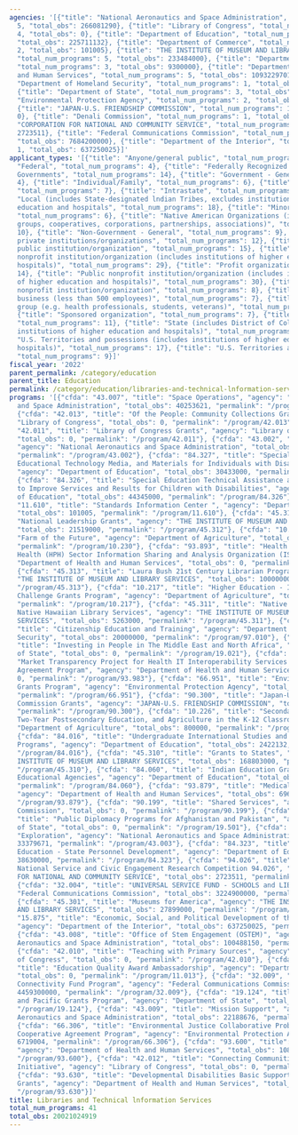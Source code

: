 ```yaml
---
agencies: '[{"title": "National Aeronautics and Space Administration", "total_num_programs":
  5, "total_obs": 266081290}, {"title": "Library of Congress", "total_num_programs":
  4, "total_obs": 0}, {"title": "Department of Education", "total_num_programs": 5,
  "total_obs": 225711132}, {"title": "Department of Commerce", "total_num_programs":
  2, "total_obs": 101005}, {"title": "THE INSTITUTE OF MUSEUM AND LIBRARY SERVICES",
  "total_num_programs": 5, "total_obs": 233484000}, {"title": "Department of Agriculture",
  "total_num_programs": 3, "total_obs": 9300000}, {"title": "Department of Health
  and Human Services", "total_num_programs": 5, "total_obs": 10932297018}, {"title":
  "Department of Homeland Security", "total_num_programs": 1, "total_obs": 20000000},
  {"title": "Department of State", "total_num_programs": 3, "total_obs": 0}, {"title":
  "Environmental Protection Agency", "total_num_programs": 2, "total_obs": 9876938},
  {"title": "JAPAN-U.S. FRIENDSHIP COMMISSION", "total_num_programs": 1, "total_obs":
  0}, {"title": "Denali Commission", "total_num_programs": 1, "total_obs": 0}, {"title":
  "CORPORATION FOR NATIONAL AND COMMUNITY SERVICE", "total_num_programs": 1, "total_obs":
  2723511}, {"title": "Federal Communications Commission", "total_num_programs": 2,
  "total_obs": 7684200000}, {"title": "Department of the Interior", "total_num_programs":
  1, "total_obs": 637250025}]'
applicant_types: '[{"title": "Anyone/general public", "total_num_programs": 8}, {"title":
  "Federal", "total_num_programs": 4}, {"title": "Federally Recognized lndian Tribal
  Governments", "total_num_programs": 14}, {"title": "Government - General", "total_num_programs":
  4}, {"title": "Individual/Family", "total_num_programs": 6}, {"title": "Interstate",
  "total_num_programs": 7}, {"title": "Intrastate", "total_num_programs": 7}, {"title":
  "Local (includes State-designated lndian Tribes, excludes institutions of higher
  education and hospitals", "total_num_programs": 18}, {"title": "Minority group",
  "total_num_programs": 6}, {"title": "Native American Organizations (includes lndian
  groups, cooperatives, corporations, partnerships, associations)", "total_num_programs":
  10}, {"title": "Non-Government - General", "total_num_programs": 9}, {"title": "Other
  private institutions/organizations", "total_num_programs": 12}, {"title": "Other
  public institution/organization", "total_num_programs": 15}, {"title": "Private
  nonprofit institution/organization (includes institutions of higher education and
  hospitals)", "total_num_programs": 29}, {"title": "Profit organization", "total_num_programs":
  14}, {"title": "Public nonprofit institution/organization (includes institutions
  of higher education and hospitals)", "total_num_programs": 30}, {"title": "Quasi-public
  nonprofit institution/organization", "total_num_programs": 8}, {"title": "Small
  business (less than 500 employees)", "total_num_programs": 7}, {"title": "Specialized
  group (e.g. health professionals, students, veterans)", "total_num_programs": 7},
  {"title": "Sponsored organization", "total_num_programs": 7}, {"title": "State",
  "total_num_programs": 11}, {"title": "State (includes District of Columbia, public
  institutions of higher education and hospitals)", "total_num_programs": 22}, {"title":
  "U.S. Territories and possessions (includes institutions of higher education and
  hospitals)", "total_num_programs": 17}, {"title": "U.S. Territories and possessions",
  "total_num_programs": 9}]'
fiscal_year: '2022'
parent_permalink: /category/education
parent_title: Education
permalink: /category/education/libraries-and-technical-lnformation-services
programs: '[{"cfda": "43.007", "title": "Space Operations", "agency": "National Aeronautics
  and Space Administration", "total_obs": 40253621, "permalink": "/program/43.007"},
  {"cfda": "42.013", "title": "Of the People: Community Collections Grants", "agency":
  "Library of Congress", "total_obs": 0, "permalink": "/program/42.013"}, {"cfda":
  "42.011", "title": "Library of Congress Grants", "agency": "Library of Congress",
  "total_obs": 0, "permalink": "/program/42.011"}, {"cfda": "43.002", "title": "Aeronautics",
  "agency": "National Aeronautics and Space Administration", "total_obs": 69771170,
  "permalink": "/program/43.002"}, {"cfda": "84.327", "title": "Special Education
  Educational Technology Media, and Materials for Individuals with Disabilities",
  "agency": "Department of Education", "total_obs": 30433000, "permalink": "/program/84.327"},
  {"cfda": "84.326", "title": "Special Education Technical Assistance and Dissemination
  to Improve Services and Results for Children with Disabilities", "agency": "Department
  of Education", "total_obs": 44345000, "permalink": "/program/84.326"}, {"cfda":
  "11.610", "title": "Standards Information Center ", "agency": "Department of Commerce",
  "total_obs": 101005, "permalink": "/program/11.610"}, {"cfda": "45.312", "title":
  "National Leadership Grants", "agency": "THE INSTITUTE OF MUSEUM AND LIBRARY SERVICES",
  "total_obs": 21519000, "permalink": "/program/45.312"}, {"cfda": "10.230", "title":
  "Farm of the Future", "agency": "Department of Agriculture", "total_obs": 4000000,
  "permalink": "/program/10.230"}, {"cfda": "93.893", "title": "Health Care and Public
  Health (HPH) Sector Information Sharing and Analysis Organization (ISAO)", "agency":
  "Department of Health and Human Services", "total_obs": 0, "permalink": "/program/93.893"},
  {"cfda": "45.313", "title": "Laura Bush 21st Century Librarian Program", "agency":
  "THE INSTITUTE OF MUSEUM AND LIBRARY SERVICES", "total_obs": 10000000, "permalink":
  "/program/45.313"}, {"cfda": "10.217", "title": "Higher Education - Institution
  Challenge Grants Program", "agency": "Department of Agriculture", "total_obs": 4500000,
  "permalink": "/program/10.217"}, {"cfda": "45.311", "title": "Native American and
  Native Hawaiian Library Services", "agency": "THE INSTITUTE OF MUSEUM AND LIBRARY
  SERVICES", "total_obs": 5263000, "permalink": "/program/45.311"}, {"cfda": "97.010",
  "title": "Citizenship Education and Training", "agency": "Department of Homeland
  Security", "total_obs": 20000000, "permalink": "/program/97.010"}, {"cfda": "19.021",
  "title": "Investing in People in The Middle East and North Africa", "agency": "Department
  of State", "total_obs": 0, "permalink": "/program/19.021"}, {"cfda": "93.983", "title":
  "Market Transparency Project for Health IT Interoperability Services Cooperative
  Agreement Program", "agency": "Department of Health and Human Services", "total_obs":
  0, "permalink": "/program/93.983"}, {"cfda": "66.951", "title": "Environmental Education
  Grants Program", "agency": "Environmental Protection Agency", "total_obs": 3157934,
  "permalink": "/program/66.951"}, {"cfda": "90.300", "title": "Japan-U.S. Friendship
  Commission Grants", "agency": "JAPAN-U.S. FRIENDSHIP COMMISSION", "total_obs": 0,
  "permalink": "/program/90.300"}, {"cfda": "10.226", "title": "Secondary Education,
  Two-Year Postsecondary Education, and Agriculture in the K-12 Classroom", "agency":
  "Department of Agriculture", "total_obs": 800000, "permalink": "/program/10.226"},
  {"cfda": "84.016", "title": "Undergraduate International Studies and Foreign Language
  Programs", "agency": "Department of Education", "total_obs": 2422132, "permalink":
  "/program/84.016"}, {"cfda": "45.310", "title": "Grants to States", "agency": "THE
  INSTITUTE OF MUSEUM AND LIBRARY SERVICES", "total_obs": 168803000, "permalink":
  "/program/45.310"}, {"cfda": "84.060", "title": "Indian Education Grants to Local
  Educational Agencies", "agency": "Department of Education", "total_obs": 109881000,
  "permalink": "/program/84.060"}, {"cfda": "93.879", "title": "Medical Library Assistance",
  "agency": "Department of Health and Human Services", "total_obs": 69643431, "permalink":
  "/program/93.879"}, {"cfda": "90.199", "title": "Shared Services", "agency": "Denali
  Commission", "total_obs": 0, "permalink": "/program/90.199"}, {"cfda": "19.501",
  "title": "Public Diplomacy Programs for Afghanistan and Pakistan", "agency": "Department
  of State", "total_obs": 0, "permalink": "/program/19.501"}, {"cfda": "43.003", "title":
  "Exploration", "agency": "National Aeronautics and Space Administration", "total_obs":
  33379671, "permalink": "/program/43.003"}, {"cfda": "84.323", "title": "Special
  Education - State Personnel Development", "agency": "Department of Education", "total_obs":
  38630000, "permalink": "/program/84.323"}, {"cfda": "94.026", "title": "AmeriCorps
  National Service and Civic Engagement Research Competition 94.026", "agency": "CORPORATION
  FOR NATIONAL AND COMMUNITY SERVICE", "total_obs": 2723511, "permalink": "/program/94.026"},
  {"cfda": "32.004", "title": "UNIVERSAL SERVICE FUND - SCHOOLS and LIBRARIES", "agency":
  "Federal Communications Commission", "total_obs": 3224900000, "permalink": "/program/32.004"},
  {"cfda": "45.301", "title": "Museums for America", "agency": "THE INSTITUTE OF MUSEUM
  AND LIBRARY SERVICES", "total_obs": 27899000, "permalink": "/program/45.301"}, {"cfda":
  "15.875", "title": "Economic, Social, and Political Development of the Territories",
  "agency": "Department of the Interior", "total_obs": 637250025, "permalink": "/program/15.875"},
  {"cfda": "43.008", "title": "Office of Stem Engagement (OSTEM)", "agency": "National
  Aeronautics and Space Administration", "total_obs": 100488150, "permalink": "/program/43.008"},
  {"cfda": "42.010", "title": "Teaching with Primary Sources", "agency": "Library
  of Congress", "total_obs": 0, "permalink": "/program/42.010"}, {"cfda": "11.013",
  "title": "Education Quality Award Ambassadorship", "agency": "Department of Commerce",
  "total_obs": 0, "permalink": "/program/11.013"}, {"cfda": "32.009", "title": "Emergency
  Connectivity Fund Program", "agency": "Federal Communications Commission", "total_obs":
  4459300000, "permalink": "/program/32.009"}, {"cfda": "19.124", "title": "East Asia
  and Pacific Grants Program", "agency": "Department of State", "total_obs": 0, "permalink":
  "/program/19.124"}, {"cfda": "43.009", "title": "Mission Support", "agency": "National
  Aeronautics and Space Administration", "total_obs": 22188676, "permalink": "/program/43.009"},
  {"cfda": "66.306", "title": "Environmental Justice Collaborative Problem-Solving
  Cooperative Agreement Program", "agency": "Environmental Protection Agency", "total_obs":
  6719004, "permalink": "/program/66.306"}, {"cfda": "93.600", "title": "Head Start",
  "agency": "Department of Health and Human Services", "total_obs": 10862653587, "permalink":
  "/program/93.600"}, {"cfda": "42.012", "title": "Connecting Communities Digital
  Initiative", "agency": "Library of Congress", "total_obs": 0, "permalink": "/program/42.012"},
  {"cfda": "93.630", "title": "Developmental Disabilities Basic Support and Advocacy
  Grants", "agency": "Department of Health and Human Services", "total_obs": 0, "permalink":
  "/program/93.630"}]'
title: Libraries and Technical lnformation Services
total_num_programs: 41
total_obs: 20021024919
---
```

